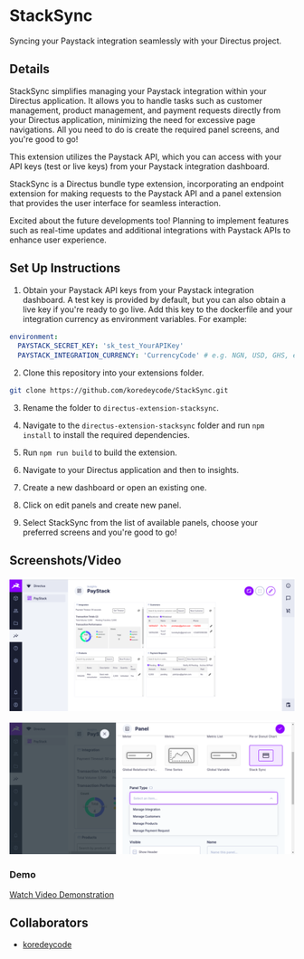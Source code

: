 # StackSync

Syncing your Paystack integration seamlessly with your Directus project.

## Details

StackSync simplifies managing your Paystack integration within your Directus application. It allows you to handle tasks such as customer management, product management, and payment requests directly from your Directus application, minimizing the need for excessive page navigations. All you need to do is create the required panel screens, and you're good to go!

This extension utilizes the Paystack API, which you can access with your API keys (test or live keys) from your Paystack integration dashboard.

StackSync is a Directus bundle type extension, incorporating an endpoint extension for making requests to the Paystack API and a panel extension that provides the user interface for seamless interaction.

Excited about the future developments too! Planning to implement features such as real-time updates and additional integrations with Paystack APIs to enhance user experience.

## Set Up Instructions

1.  Obtain your Paystack API keys from your Paystack integration dashboard. A test key is provided by default, but you can also obtain a live key if you're ready to go live. Add this key to the dockerfile and your integration currency as environment variables. For example:

```yaml
environment:
  PAYSTACK_SECRET_KEY: 'sk_test_YourAPIKey'
  PAYSTACK_INTEGRATION_CURRENCY: 'CurrencyCode' # e.g. NGN, USD, GHS, etc.
```

2. Clone this repository into your extensions folder.

```bash
git clone https://github.com/koredeycode/StackSync.git
```

3. Rename the folder to `directus-extension-stacksync`.

4. Navigate to the `directus-extension-stacksync` folder and run `npm install` to install the required dependencies.
5. Run `npm run build` to build the extension.
6. Navigate to your Directus application and then to insights.
7. Create a new dashboard or open an existing one.
8. Click on edit panels and create new panel.
9. Select StackSync from the list of available panels, choose your preferred screens and you're good to go!

## Screenshots/Video

![stacksync view](./stacksync.png)

![panel view](./panel.png)

### Demo

[Watch Video Demonstration](https://www.youtube.com/watch?v=PE3BtRiyFQg)

## Collaborators

- [koredeycode](https://github.com/koredeycode)
